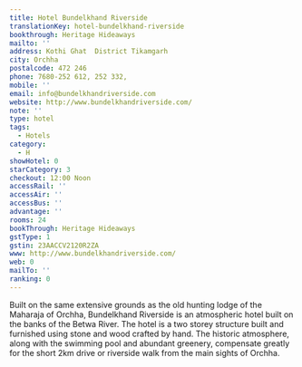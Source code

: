 ```yaml
---
title: Hotel Bundelkhand Riverside
translationKey: hotel-bundelkhand-riverside
bookthrough: Heritage Hideaways
mailto: ''
address: Kothi Ghat  District Tikamgarh
city: Orchha
postalcode: 472 246
phone: 7680-252 612, 252 332,
mobile: ''
email: info@bundelkhandriverside.com
website: http://www.bundelkhandriverside.com/
note: ''
type: hotel
tags:
  - Hotels
category:
  - H
showHotel: 0
starCategory: 3
checkout: 12:00 Noon
accessRail: ''
accessAir: ''
accessBus: ''
advantage: ''
rooms: 24
bookThrough: Heritage Hideaways
gstType: 1
gstin: 23AACCV2120R2ZA
www: http://www.bundelkhandriverside.com/
web: 0
mailTo: ''
ranking: 0
---
```







Built on the same extensive grounds as the old hunting lodge of the Maharaja of Orchha, Bundelkhand Riverside is an atmospheric hotel built on the banks of the Betwa River. The hotel is a two storey structure built and furnished using stone and wood crafted by hand. The historic atmosphere, along with the swimming pool and abundant greenery, compensate greatly for the short 2km drive or riverside walk from the main sights of Orchha.